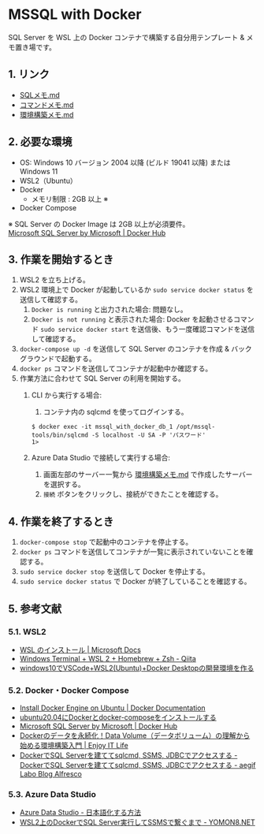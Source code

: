 <!-- omit in toc -->
# MSSQL with Docker

SQL Server を WSL 上の Docker コンテナで構築する自分用テンプレート & メモ置き場です。  

## 1. リンク

- [SQLメモ.md](docs/SQLメモ.md)
- [コマンドメモ.md](docs/コマンドメモ.md)
- [環境構築メモ.md](docs/環境構築メモ.md)

## 2. 必要な環境

- OS: Windows 10 バージョン 2004 以降 (ビルド 19041 以降) または Windows 11
- WSL2（Ubuntu）
- Docker
    - メモリ制限 : 2GB 以上 ※
- Docker Compose

※ SQL Server の Docker Image は 2GB 以上が必須要件。  
[Microsoft SQL Server by Microsoft | Docker Hub](https://hub.docker.com/_/microsoft-mssql-server#:~:text=Configuration-,Requirements,-This%20image%20requires)

## 3. 作業を開始するとき

1. WSL2 を立ち上げる。
2. WSL2 環境上で Docker が起動しているか `sudo service docker status` を送信して確認する。
    1. `Docker is running` と出力された場合: 問題なし。
    2. `Docker is not running` と表示された場合: Docker を起動させるコマンド `sudo service docker start` を送信後、もう一度確認コマンドを送信して確認する。
3. `docker-compose up -d` を送信して SQL Server のコンテナを作成 & バックグラウンドで起動する。
4. `docker ps` コマンドを送信してコンテナが起動中か確認する。
5. 作業方法に合わせて SQL Server の利用を開始する。
   1. CLI から実行する場合:
        1. コンテナ内の sqlcmd を使ってログインする。

        ```shell
        $ docker exec -it mssql_with_docker_db_1 /opt/mssql-tools/bin/sqlcmd -S localhost -U SA -P 'パスワード'
        1>
        ```

   2. Azure Data Studio で接続して実行する場合:
        1. 画面左部のサーバー一覧から [環境構築メモ.md](docs/環境構築メモ.md) で作成したサーバーを選択する。
        2. `接続` ボタンをクリックし、接続ができたことを確認する。

## 4. 作業を終了するとき

1. `docker-compose stop` で起動中のコンテナを停止する。
2. `docker ps` コマンドを送信してコンテナが一覧に表示されていないことを確認する。
3. `sudo service docker stop` を送信して Docker を停止する。
4. `sudo service docker status` で Docker が終了していることを確認する。

## 5. 参考文献

### 5.1. WSL2

- [WSL のインストール | Microsoft Docs](https://docs.microsoft.com/ja-jp/windows/wsl/install)
- [Windows Terminal + WSL 2 + Homebrew + Zsh - Qiita](https://qiita.com/okayurisotto/items/36f6f9df499a74e62bff)
- [windows10でVSCode+WSL2(Ubuntu)+Docker Desktopの開発環境を作る](https://zenn.dev/ivgtr/scraps/92e14f80683be9)

### 5.2. Docker・Docker Compose

- [Install Docker Engine on Ubuntu | Docker Documentation](https://docs.docker.com/engine/install/ubuntu/)
- [ubuntu20.04にDockerとdocker-composeをインストールする](https://zenn.dev/k_neko3/articles/76340d2db1f43d)
- [Microsoft SQL Server by Microsoft | Docker Hub](https://hub.docker.com/_/microsoft-mssql-server)
- [Dockerのデータを永続化！Data Volume（データボリューム）の理解から始める環境構築入門 | Enjoy IT Life](https://nishinatoshiharu.com/docker-volume-tutorial/)
- [DockerでSQL Serverを建ててsqlcmd, SSMS, JDBCでアクセスする - DockerでSQL Serverを建ててsqlcmd, SSMS, JDBCでアクセスする - aegif Labo Blog Alfresco](https://aegif.jp/alfresco/tech-info/-/20201104-alfresco/1.3)

### 5.3. Azure Data Studio

- [Azure Data Studio - 日本語化する方法](https://www.curict.com/item/48/48b33f5.html)
- [WSL2上のDockerでSQL Server実行してSSMSで繋ぐまで - YOMON8.NET](https://yomon.hatenablog.com/entry/2020/03/wsl2_mssql_ssms)
